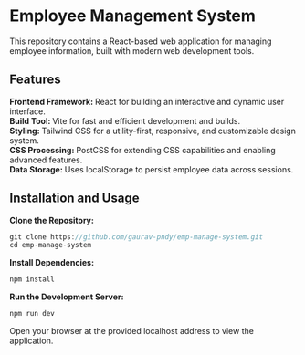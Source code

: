 # Employee Management System

 This repository contains a React-based web application for managing employee information, built with modern web development tools.

## Features

<strong> Frontend Framework: </strong> React for building an interactive and dynamic user interface. <br>
<strong> Build Tool: </strong> Vite for fast and efficient development and builds. <br>
<strong> Styling: </strong> Tailwind CSS for a utility-first, responsive, and customizable design system. <br>
<strong> CSS Processing: </strong> PostCSS for extending CSS capabilities and enabling advanced features. <br>
<strong> Data Storage: </strong> Uses localStorage to persist employee data across sessions. <br>

## Installation and Usage

**Clone the Repository:**
```javascript
git clone https://github.com/gaurav-pndy/emp-manage-system.git
cd emp-manage-system
```
**Install Dependencies:**
```javascript
npm install
```
**Run the Development Server:**
```javascript
npm run dev
```

Open your browser at the provided localhost address to view the application.
